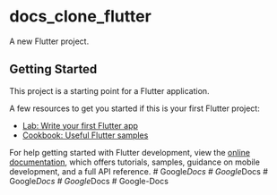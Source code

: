 # docs_clone_flutter

A new Flutter project.

## Getting Started

This project is a starting point for a Flutter application.

A few resources to get you started if this is your first Flutter project:

- [Lab: Write your first Flutter app](https://docs.flutter.dev/get-started/codelab)
- [Cookbook: Useful Flutter samples](https://docs.flutter.dev/cookbook)

For help getting started with Flutter development, view the
[online documentation](https://docs.flutter.dev/), which offers tutorials,
samples, guidance on mobile development, and a full API reference.
#   G o o g l e _ D o c s  
 #   G o o g l e _ D o c s  
 #   G o o g l e _ D o c s  
 #   G o o g l e _ D o c s  
 #   G o o g l e - D o c s  
 